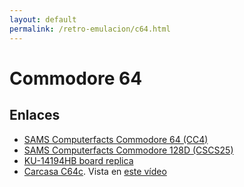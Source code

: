 ```yaml
---
layout: default
permalink: /retro-emulacion/c64.html
---
```


# Commodore 64

## Enlaces

* [SAMS Computerfacts Commodore 64 (CC4)](https://archive.org/details/SAMS_Computerfacts_CC4_64)
* [SAMS Computerfacts Commodore 128D (CSCS25)](https://archive.org/details/commodore-128-d-sams-computer-fact)
* [KU-14194HB board replica](https://github.com/bwack/KU-14194HB-RevB-KiCad)
* [Carcasa C64c](https://icomp.de/shop-icomp/en/shop/product/c64c-case.html). Vista en [este vídeo](https://youtu.be/X5q25JlkuAc?t=1978)
